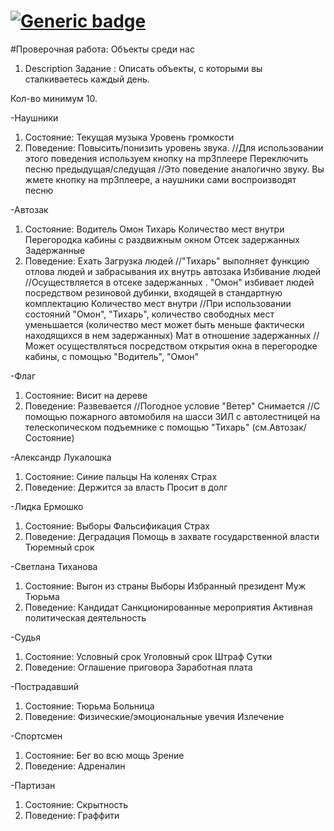 # [![Generic badge](https://img.shields.io/badge/homework-JAVA-fa0000.svg)](https://moodle.jrr.by/) 
#Проверочная работа: Объекты среди нас

1. Description
Задание : Описать объекты, с которыми вы сталкиваетесь каждый день.

Кол-во минимум 10.

-Наушники
1. Состояние:
    Текущая музыка
    Уровень громкости
2. Поведение:
    Повысить/понизить уровень звука. //Для использовании этого поведения используем кнопку на mp3плеере
    Переключить песню предыдущая/следущая //Это поведение аналогично звуку. Вы жмете кнопку на mp3плеере, а наушники сами воспроизводят песню
    
-Автозак
1. Состояние:
    Водитель
    Омон
    Тихарь
    Количество мест внутри
    Перегородка кабины с раздвижным окном
    Отсек задержанных
    Задержанные
2. Поведение:
    Ехать 
    Загрузка людей //"Тихарь" выполняет функцию отлова людей и забрасывания их внутрь автозака
    Избивание людей //Осуществляется в отсеке задержанных . "Омон" избивает людей посредством резиновой дубинки, входящей в стандартную комплектацию
    Количество мест внутри //При использовании состояний "Омон", "Тихарь", количество свободных мест уменьшается (количество мест может быть меньше фактически находящихся в нем задержанных)
    Мат в отношение задержанных //Может осуществляться посредством открытия окна в перегородке кабины, с помощью "Водитель", "Омон"
    
-Флаг
1. Состояние:
    Висит на дереве
2. Поведение:
    Развевается //Погодное условие "Ветер"
    Снимается //С помощью пожарного автомобиля на шасси ЗИЛ с автолестницей на телескопическом подъемнике с помощью "Тихарь" (см.Автозак/Состояние)
 
-Александр Лукалошка
1. Состояние:
    Синие пальцы
    На коленях
    Страх
2. Поведение:
   Держится за власть 
   Просит в долг
   
-Лидка Ермошко
1. Состояние:
    Выборы
    Фальсификация
    Страх
2. Поведение:
    Деградация 
    Помощь в захвате государственной власти 
    Тюремный срок 
    
-Светлана Тиханова
1. Состояние:
    Выгон из страны
    Выборы
    Избранный президент
    Муж
    Тюрьма
2. Поведение:
    Кандидат 
    Санкционированные мероприятия 
    Активная политическая деятельность 
    
-Судья
1. Состояние:
    Условный срок
    Уголовный срок
    Штраф
    Сутки
2. Поведение:
    Оглашение приговора 
    Заработная плата 
    
-Пострадавший
1. Состояние:
    Тюрьма
    Больница
2. Поведение:
    Физические/эмоциональные увечия 
    Излечение 
    
-Спортсмен
1. Состояние:
    Бег во всю мощь
    Зрение
2. Поведение:
    Адреналин 
    
-Партизан
1. Состояние:
    Скрытность
2. Поведение:
    Граффити 
    
    
    
    
    
    
    
